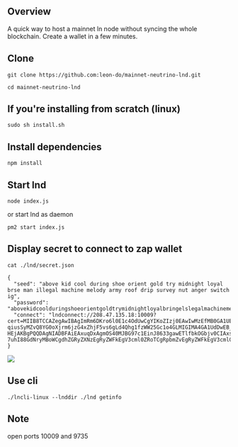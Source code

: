 ## Overview

A quick way to host a mainnet ln node without syncing the whole blockchain. Create a wallet in a few minutes.

## Clone

`git clone https://github.com:leon-do/mainnet-neutrino-lnd.git`

`cd mainnet-neutrino-lnd`

## If you're installing from scratch (linux)

`sudo sh install.sh`

## Install dependencies

`npm install`

## Start lnd

`node index.js`

or start lnd as daemon

`pm2 start index.js`

## Display secret to connect to zap wallet

`cat ./lnd/secret.json`

```
{
  "seed": "above kid cool during shoe orient gold try midnight loyal brse man illegal machine melody army roof drip survey nut anger switch ig",
  "password": "abovekidcoolduringshoeorientgoldtrymidnightloyalbringelslegalmachinemelodyarmyroofdripsurveynutangerswitchignore",
  "connect": "lndconnect://208.47.135.18:10009?cert=MIIB8TCCAZegAwIBAgImRm6DKro6l0E1c4OdUwCgYIKoZIzj0EAwIwMzEfMB0GA1UEChMWbG5kIGF1dG9nZW5lcmF0VydDEQMA4GA1UEAxMHbHVidW50dTAeFw0xOTA1MjExNzE4NDdaFw0yMDA3MTUxNzE4NDdaMdBgNVBAoTFmxuZCBhdXRvZ2VuZXJhdGVkIGNlcnQxEDAOBgNVBAMTB2x1YnVudHUwWTATBgPQIBBggqhkjOPQMBBwNCAASgnOTVH9fwBgSKQYOGc7vjZFCzPlf-qiusSyMZvQ8YG0oXjrm6jzG4xZhjF5vs6gLd4Qhg1fzWW25Gc1o4GLMIGIMA4GA1UdDwEB_wQEAwICpDAPBgNVHRMBADAQH_MGUGA1UdEQReMFyCB2x1YnVudHWCCWxvY2FsaG9zdIIEdW5peIIKdW5peHBhY2tldAAYcQAAAAAAAAAAAAAAAAAAAAAYcECgACD4cQ_oAAAAAAAACwY8nfGhpdzYcE0C-HEjAKBgPQQDAgNIADBFAiEAxuqDxAgmOS40MJBG97c1EinJ8633gawETlfbkOGbjv0CIAxseePRjK8fVxdxmYzF8OtjeuYFM4XuTsfs6X&macaroon=AgEDbG5kAs8BAwoQK3y7Zu-7uhI88GdNryMBoWCgdhZGRyZXNzEgRyZWFkEgV3cml0ZRoTCgRpbmZvEgRyZWFkEgV3cml0ZRoXCghpbnZxIEcmVhZBIFd3JpdGUaFgoHbWVzc2FnZRIEcmVhZBIFd3JpdGUaFwoIb2ZmY2hhaW4SBHJldyaXRlGhYKB29uY2hhaW4SBHJlYWQSBXdyaXRlGhQKBXBlZXJzEgRyZWFkEgV3cml0ZRoSCuZXISCGdlbmVyYXRlAAAGIFrZ8V3pMTB4K8i4bv4taCT3hRvAlHGFX9zAwVKpZqoA"
}
```

![](https://i.imgur.com/FYInPky.png)

## Use cli

`./lncli-linux --lnddir ./lnd getinfo`

## Note

open ports 10009 and 9735
